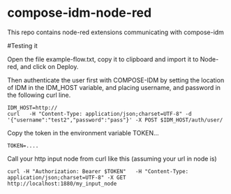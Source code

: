 compose-idm-node-red
====================

This repo contains node-red extensions communicating with compose-idm

#Testing it


Open the file example-flow.txt, copy it to clipboard and import it to Node-red, and click on Deploy.

Then authenticate the user first with COMPOSE-IDM by setting the location of IDM in the IDM_HOST variable, and placing username, and password in the following curl line.

	IDM_HOST=http://
	curl   -H "Content-Type: application/json;charset=UTF-8" -d '{"username":"test2","password":"pass"}' -X POST $IDM_HOST/auth/user/

Copy the token in the environment variable TOKEN...

	TOKEN=....
Call your http input node from curl like this (assuming your url in node is)

	curl -H "Authorization: Bearer $TOKEN"   -H "Content-Type: application/json;charset=UTF-8" -X GET http://localhost:1880/my_input_node

